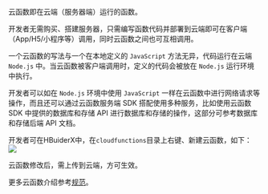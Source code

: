 云函数即在云端（服务器端）运行的函数。

开发者无需购买、搭建服务器，只需编写函数代码并部署到云端即可在客户端（App/H5/小程序等）调用，同时云函数之间也可互相调用。

一个云函数的写法与一个在本地定义的 `JavaScript` 方法无异，代码运行在云端 `Node.js` 中。当云函数被客户端调用时，定义的代码会被放在 `Node.js` 运行环境中执行。

开发者可以如在 `Node.js` 环境中使用 `JavaScript` 一样在云函数中进行网络请求等操作，而且还可以通过云函数服务端 SDK 搭配使用多种服务，比如使用云函数 SDK 中提供的数据库和存储 API 进行数据库和存储的操作，这部分可参考数据库和存储后端 API 文档。

开发者可在HBuiderX中，在`cloudfunctions`目录上右键、新建云函数，如下：
![](http://img.cdn.aliyun.dcloud.net.cn/uni-app/uniCloud/unicloud-02.png)

云函数修改后，需上传到云端，方可生效。

更多云函数介绍参考[规范](uniCloud/cf-functions)。